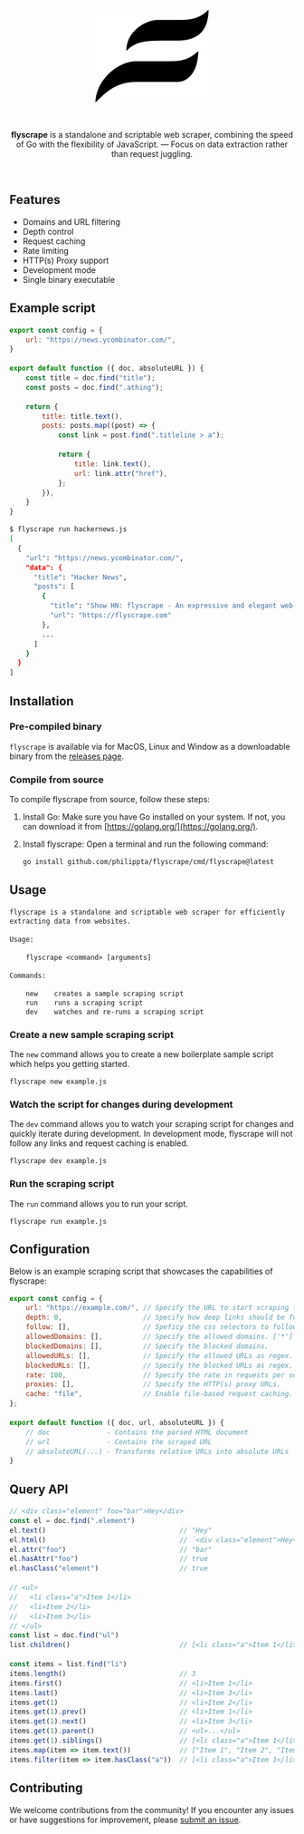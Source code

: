 <br />

<p align="center">

<picture>
  <source media="(prefers-color-scheme: dark)" srcset="docs/logo-alt.png">
  <source media="(prefers-color-scheme: light)" srcset="docs/logo.png">
  <img width="200" src="docs/logo.png">
</picture>

</p>

<br />

<p align="center">
<b>flyscrape</b> is a standalone and scriptable web scraper, combining the speed of Go with the flexibility of JavaScript. — Focus on data extraction rather than request juggling.
</p>

<br />

## Features

- Domains and URL filtering
- Depth control
- Request caching
- Rate limiting
- HTTP(s) Proxy support
- Development mode
- Single binary executable


## Example script

```javascript
export const config = {
    url: "https://news.ycombinator.com/",
}

export default function ({ doc, absoluteURL }) {
    const title = doc.find("title");
    const posts = doc.find(".athing");

    return {
        title: title.text(),
        posts: posts.map((post) => {
            const link = post.find(".titleline > a");

            return {
                title: link.text(),
                url: link.attr("href"),
            };
        }),
    }
}
```

```bash
$ flyscrape run hackernews.js
[
  {
    "url": "https://news.ycombinator.com/",
    "data": {
      "title": "Hacker News",
      "posts": [
        {
          "title": "Show HN: flyscrape - An expressive and elegant web scraper",
          "url": "https://flyscrape.com"
        },
        ...
      ]
    }
  }
]
```

## Installation

### Pre-compiled binary

`flyscrape` is available via for MacOS, Linux and Window as a downloadable binary from the [releases page](https://github.com/philippta/flyscrape/releases).

### Compile from source

To compile flyscrape from source, follow these steps:


1. Install Go: Make sure you have Go installed on your system. If not, you can download it from [https://golang.org/](https://golang.org/).

2. Install flyscrape: Open a terminal and run the following command:

   ```bash
   go install github.com/philippta/flyscrape/cmd/flyscrape@latest
   ```

## Usage

```
flyscrape is a standalone and scriptable web scraper for efficiently extracting data from websites.

Usage:

    flyscrape <command> [arguments]

Commands:

    new    creates a sample scraping script
    run    runs a scraping script
    dev    watches and re-runs a scraping script

```

### Create a new sample scraping script

The `new` command allows you to create a new boilerplate sample script which helps you getting started.

```
flyscrape new example.js
```

### Watch the script for changes during development

The `dev` command allows you to watch your scraping script for changes and quickly iterate during development. In development mode, flyscrape will not follow any links and request caching is enabled.

```
flyscrape dev example.js
```

### Run the scraping script

The `run` command allows you to run your script.

```
flyscrape run example.js
```

## Configuration

Below is an example scraping script that showcases the capabilities of flyscrape:

```javascript
export const config = {
    url: "https://example.com/", // Specify the URL to start scraping from.
    depth: 0,                    // Specify how deep links should be followed.  (default = 0, no follow)
    follow: [],                  // Speficy the css selectors to follow         (default = ["a[href]"])
    allowedDomains: [],          // Specify the allowed domains. ['*'] for all. (default = domain from url)
    blockedDomains: [],          // Specify the blocked domains.                (default = none)
    allowedURLs: [],             // Specify the allowed URLs as regex.          (default = all allowed)
    blockedURLs: [],             // Specify the blocked URLs as regex.          (default = none)
    rate: 100,                   // Specify the rate in requests per second.    (default = no rate limit)
    proxies: [],                 // Specify the HTTP(s) proxy URLs.             (default = no proxy)
    cache: "file",               // Enable file-based request caching.          (default = no cache)
};

export default function ({ doc, url, absoluteURL }) {
    // doc              - Contains the parsed HTML document
    // url              - Contains the scraped URL
    // absoluteURL(...) - Transforms relative URLs into absolute URLs
}
```

## Query API

```javascript
// <div class="element" foo="bar">Hey</div>
const el = doc.find(".element")
el.text()                                 // "Hey"
el.html()                                 // `<div class="element">Hey</div>`
el.attr("foo")                            // "bar"
el.hasAttr("foo")                         // true
el.hasClass("element")                    // true

// <ul>
//   <li class="a">Item 1</li>
//   <li>Item 2</li>
//   <li>Item 3</li>
// </ul>
const list = doc.find("ul")
list.children()                           // [<li class="a">Item 1</li>, <li>Item 2</li>, <li>Item 3</li>]

const items = list.find("li")
items.length()                            // 3
items.first()                             // <li>Item 1</li>
items.last()                              // <li>Item 3</li>
items.get(1)                              // <li>Item 2</li>
items.get(1).prev()                       // <li>Item 1</li>
items.get(1).next()                       // <li>Item 3</li>
items.get(1).parent()                     // <ul>...</ul>
items.get(1).siblings()                   // [<li class="a">Item 1</li>, <li>Item 2</li>, <li>Item 3</li>]
items.map(item => item.text())            // ["Item 1", "Item 2", "Item 3"]
items.filter(item => item.hasClass("a"))  // [<li class="a">Item 1</li>]
```

## Contributing

We welcome contributions from the community! If you encounter any issues or have suggestions for improvement, please [submit an issue](https://github.com/philippta/flyscrape/issues).
